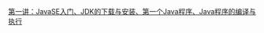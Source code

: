 [第一讲：JavaSE入门、JDK的下载与安装、第一个Java程序、Java程序的编译与执行](./JavaSE/第一讲：JavaSE入门、JDK的下载与安装、第一个Java程序、Java程序的编译与执行)
